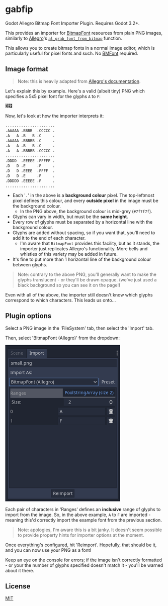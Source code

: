 # gabfip

Godot Allegro Bitmap Font Importer Plugin. Requires Godot 3.2+.

This provides an importer for [BitmapFont](https://docs.godotengine.org/en/3.2/classes/class_bitmapfont.html) resources from plain PNG images, similarly to [Allegro](https://liballeg.org/)'s [`al_grab_font_from_bitmap`](https://liballeg.org/a5docs/trunk/font.html#al_grab_font_from_bitmap) function.

This allows you to create bitmap fonts in a normal image editor, which is particularly useful for pixel fonts and such. No [BMFont](https://www.angelcode.com/products/bmfont/) required.

## Image format

> Note: this is heavily adapted from [Allegro's documentation](https://liballeg.org/a5docs/trunk/font.html#al_grab_font_from_bitmap).

Let's explain this by example. Here's a valid (albeit tiny) PNG which specifies a 5x5 pixel font for the glyphs `A` to `F`:

![Example](./.images/example.png)

Now, let's look at how the importer interprets it:

```
......................
.AAAAA .BBBB  .CCCCC .
.A   A .B   B .C     .
.AAAAA .BBBBB .C     .
.A   A .B   B .C     .
.A   A .BBBBB .CCCCC .
......................
.DDDD  .EEEEE .FFFFF .
.D   D .E     .F     .
.D   D .EEEE  .FFFF  .
.D   D .E     .F     .
.DDDDD .EEEEE .F     .
......................
```

* Each '`.`' in the above is a **background colour** pixel. The top-leftmost pixel defines this colour, and every **outside pixel** in the image must be the background colour.
  * In the PNG above, the background colour is mid-grey (`#7f7f7f`).
* Glyphs can vary in width, but must be the **same height**.
* Every row of glyphs must be separated by a horizontal line with the background colour.
* Glyphs are added without spacing, so if you want that, you'll need to add it to the end of each character.
  * I'm aware that `BitmapFont` provides this facility, but as it stands, the importer just replicates Allegro's functionality. More bells and whistles of this variety may be added in future.
* It's fine to put more than 1 horizontal line of the background colour between glyphs.

> Note: contrary to the above PNG, you'll generally want to make the glyphs translucent - or they'll be drawn opaque. (we've just used a black background so you can see it on the page!)

Even with all of the above, the importer still doesn't know which glyphs correspond to which characters. This leads us onto...

## Plugin options

Select a PNG image in the 'FileSystem' tab, then select the 'Import' tab.

Then, select 'BitmapFont (Allegro)' from the dropdown:

![UI](./.images/ui.png)

Each pair of characters in 'Ranges' defines an **inclusive** range of glyphs to import from the image. So, in the above example, `A` to `F` are imported - meaning this'd correctly import the example font from the previous section.

> Note: apologies, I'm aware this is a bit janky. It doesn't seem possible to provide property hints for importer options at the moment.

Once everything's configured, hit 'Reimport'. Hopefully, that should be it, and you can now use your PNG as a font!

Keep an eye on the console for errors; if the image isn't correctly formatted - or your the number of glyphs specified doesn't match it - you'll be warned about it there.

## License

[MIT](./LICENSE)

